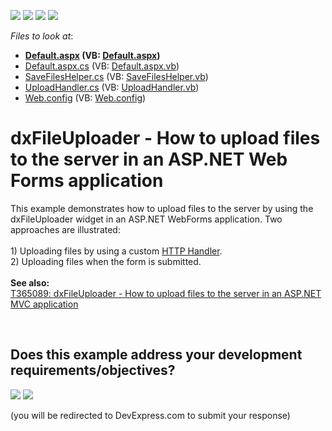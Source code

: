 <!-- default badges list -->
![](https://img.shields.io/endpoint?url=https://codecentral.devexpress.com/api/v1/VersionRange/128584340/15.2.7%2B)
[![](https://img.shields.io/badge/Open_in_DevExpress_Support_Center-FF7200?style=flat-square&logo=DevExpress&logoColor=white)](https://supportcenter.devexpress.com/ticket/details/T365088)
[![](https://img.shields.io/badge/📖_How_to_use_DevExpress_Examples-e9f6fc?style=flat-square)](https://docs.devexpress.com/GeneralInformation/403183)
[![](https://img.shields.io/badge/💬_Leave_Feedback-feecdd?style=flat-square)](#does-this-example-address-your-development-requirementsobjectives)
<!-- default badges end -->
<!-- default file list -->
*Files to look at*:

* **[Default.aspx](./CS/Upload/Default.aspx) (VB: [Default.aspx](./VB/Upload/Default.aspx))**
* [Default.aspx.cs](./CS/Upload/Default.aspx.cs) (VB: [Default.aspx.vb](./VB/Upload/Default.aspx.vb))
* [SaveFilesHelper.cs](./CS/Upload/SaveFilesHelper.cs) (VB: [SaveFilesHelper.vb](./VB/Upload/SaveFilesHelper.vb))
* [UploadHandler.cs](./CS/Upload/UploadHandler.cs) (VB: [UploadHandler.vb](./VB/Upload/UploadHandler.vb))
* [Web.config](./CS/Upload/Web.config) (VB: [Web.config](./VB/Upload/Web.config))
<!-- default file list end -->
# dxFileUploader - How to upload files to the server in an ASP.NET Web Forms application


This example demonstrates how to upload files to the server by using the dxFileUploader widget in an ASP.NET WebForms application. Two approaches are illustrated:<br><br>1) Uploading files by using a custom <a href="https://msdn.microsoft.com/en-us/library/bb398986.aspx">HTTP Handler</a>.<br>2) Uploading files when the form is submitted.<br><br><strong>See also:</strong><br><a href="https://www.devexpress.com/Support/Center/p/T365089">T365089: dxFileUploader - How to upload files to the server in an ASP.NET MVC application</a>

<br/>


<!-- feedback -->
## Does this example address your development requirements/objectives?

[<img src="https://www.devexpress.com/support/examples/i/yes-button.svg"/>](https://www.devexpress.com/support/examples/survey.xml?utm_source=github&utm_campaign=dxfileuploader-how-to-upload-files-to-the-server-in-an-aspnet-web-forms-application-t365088&~~~was_helpful=yes) [<img src="https://www.devexpress.com/support/examples/i/no-button.svg"/>](https://www.devexpress.com/support/examples/survey.xml?utm_source=github&utm_campaign=dxfileuploader-how-to-upload-files-to-the-server-in-an-aspnet-web-forms-application-t365088&~~~was_helpful=no)

(you will be redirected to DevExpress.com to submit your response)
<!-- feedback end -->
